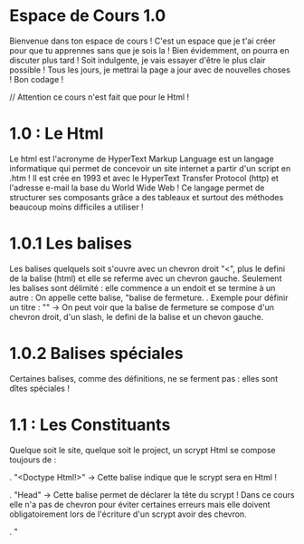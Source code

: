 # Espace de Cours 1.0

Bienvenue dans ton espace de cours ! C'est un espace que je t'ai créer pour que tu apprennes sans que je sois la ! Bien évidemment, on 
pourra en discuter plus tard ! Soit indulgente, je vais essayer d'être le plus clair possible ! Tous les jours, je mettrai la page
a jour avec de nouvelles choses ! Bon codage !

// Attention ce cours n'est fait que pour le Html !

# 1.0 : Le Html

Le html est l'acronyme de HyperText Markup Language est un langage informatique qui permet de concevoir un site internet a partir d'un
script en .htm ! Il est crée en 1993 et avec le HyperText Transfer Protocol (http) et l'adresse e-mail la base du World Wide Web !
Ce langage permet de structurer ses composants grâce a des tableaux et surtout des méthodes beaucoup moins difficiles a utiliser !

# 1.0.1 Les balises

Les balises quelquels soit s'ouvre avec un chevron droit "<", plus le defini de la balise (html) et elle se referme avec un chevron
gauche. Seulement les balises sont délimité : elle commence a un endoit et se termine à un autre : On appelle cette balise, "balise
de fermeture.
. Exemple pour définir un titre : "<title></title>" -> On peut voir que la balise de fermeture se compose d'un chevron droit, d'un 
slash, le defini de la balise et un chevon gauche.

# 1.0.2 Balises spéciales

Certaines balises, comme des définitions, ne se ferment pas : elles sont dîtes spéciales !

# 1.1 : Les Constituants

Quelque soit le site, quelque soit le project, un scrypt Html se compose toujours de :

. "<Doctype Html!>" -> Cette balise indique que le scrypt sera en Html ! 

. "Head" -> Cette balise permet de déclarer la tête du scrypt ! Dans ce cours elle n'a pas de chevron pour éviter certaines
erreurs mais elle doivent obligatoirement lors de l'écriture d'un scrypt avoir des chevron.

. "<Title>" -> Ce balise permet de définir le titre de la page !

. "Body" -> Cette balise permet de déclarer le corps du scrypt donc les composants visibles sur le site ! Dans ce cours elle n'a pas de
chevron pour éviter certaines erreurs mais elle doivent obligatoirement lors de l'écriture d'un scrypt avoir des chevron !
 
 Ces constituants sont obligatoire pour le bon fonctionnement du scrypt ! Il ne faut bien sur pas oublier de nommer le scrypt avec
 l'extansion .htm qui permet de faire reconnaitre au navigateur qu'il s'agit d'un scrypt html !
 
 # 1.2 Faire reconnaître au navigateur la typographie de la langue
 
 Pour éviter des problêmes de typopagrapie au niveau de la langue et surtout le monde des charactère unicode, les developpeurs ont créer
 une table qui se nomme la table ASCII ! C'est une table qui permet de convertir un character en 0 ou en 1. Ensuite, le compilateur se 
 charge de convertir les charactère ! Et bien en Html, c quasiment la même chose mais en différent. La balise n'est pas obligatoire
 mais permet de mieux convertir les charactères et éviter les erreurs ou les problème de signe ! Donc :
 
 . <Meta charset ="UTF-8> permet de dire au navigateur que la langue utiliser et le français. C'est une balise sépcial car elle ne
 se referme pas !
 
 # 1.3 Balise d'écriture
 
 Le Html est un langage hypertext ! Cela siginifie qu'il peut mettre en page et écrire sur un navigateur très facilement et
 réciproquement très rapidement. Certaines balises sont essentiels pour pouvoir afficher du texte à l'écran. Comme dans tous les
 langages, nous n'avons pas besoin de taper les balises en basique (0 et 1). il faut utiliser quelque balise :
 
 ."<h1>"

 
 
 

 
 
 
 
 
 
 
 
 
 

